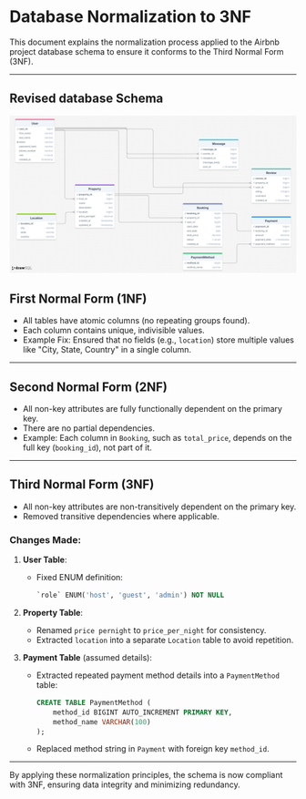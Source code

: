 
# Database Normalization to 3NF

This document explains the normalization process applied to the Airbnb project database schema to ensure it conforms to the Third Normal Form (3NF).

---
## Revised database Schema
![](./db.png)

## First Normal Form (1NF)

- All tables have atomic columns (no repeating groups found).
- Each column contains unique, indivisible values.
- Example Fix: Ensured that no fields (e.g., `location`) store multiple values like "City, State, Country" in a single column.

---

## Second Normal Form (2NF)

- All non-key attributes are fully functionally dependent on the primary key.
- There are no partial dependencies.
- Example: Each column in `Booking`, such as `total_price`, depends on the full key (`booking_id`), not part of it.

---

## Third Normal Form (3NF)

- All non-key attributes are non-transitively dependent on the primary key.
- Removed transitive dependencies where applicable.

### Changes Made:
1. **User Table**:
    - Fixed ENUM definition:
      ```sql
      `role` ENUM('host', 'guest', 'admin') NOT NULL
      ```

2. **Property Table**:
    - Renamed `price pernight` to `price_per_night` for consistency.
    - Extracted `location` into a separate `Location` table to avoid repetition.

3. **Payment Table** (assumed details):
    - Extracted repeated payment method details into a `PaymentMethod` table:
      ```sql
      CREATE TABLE PaymentMethod (
          method_id BIGINT AUTO_INCREMENT PRIMARY KEY,
          method_name VARCHAR(100)
      );
      ```

    - Replaced method string in `Payment` with foreign key `method_id`.

---

By applying these normalization principles, the schema is now compliant with 3NF, ensuring data integrity and minimizing redundancy.
